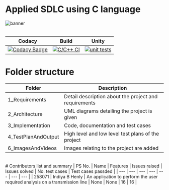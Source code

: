 # Applied SDLC using C language

![banner](./6_ImagesAndVideos/Banner.png)<br/><br/>

| Codacy | Build | Unity |
| --- | --- | --- |
| [![Codacy Badge](https://app.codacy.com/project/badge/Grade/e4bf510fb7b741c0a62b0031af5400b8)](https://www.codacy.com/gh/indiya77/MiniProject/dashboard?utm_source=github.com&amp;utm_medium=referral&amp;utm_content=indiya77/MiniProject&amp;utm_campaign=Badge_Grade) | [![C/C++ CI](https://github.com/indiya77/MiniProject/actions/workflows/c-cpp.yml/badge.svg)](https://github.com/indiya77/MiniProject/actions/workflows/c-cpp.yml) | [![unit tests](https://github.com/indiya77/MiniProject/actions/workflows/c-unity.yml/badge.svg)](https://github.com/indiya77/MiniProject/actions/workflows/c-unity.yml) |


# Folder structure
| Folder | Description |
| --- | --- |
| 1_Requirements | Detail description about the project and requirements |
| 2_Architecture | UML diagrams detailing the project is given |
| 3_Implementation | Code, documentation and test cases |
| 4_TestPlanAndOutput | High level and low level test plans of the project | 
| 6_ImagesAndVideos | Images relating to the project are added |
<br/>
# Contributors list and summary
| PS No. | Name | Features | Issues raised | Issues solved | No. test cases | Test cases passded |
| --- | --- | --- | --- | --- | --- | --- |
| 258071 | Indiya B Henly | An application to perform the user required analysis on a transmission line | None | None | 16 | 16 |
